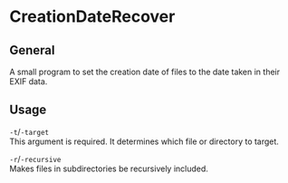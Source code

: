 ﻿# CreationDateRecover

## General
A small program to set the creation date of files to the date taken in their EXIF data.

## Usage
`-t`/`-target`\
This argument is required. It determines which file or directory to target.

`-r`/`-recursive`\
Makes files in subdirectories be recursively included.